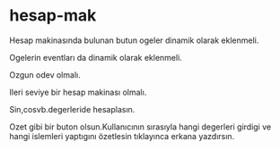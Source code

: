 # hesap-mak
Hesap makinasında bulunan butun ogeler dinamik olarak eklenmeli.
 
 Ogelerin eventları da dinamik olarak eklenmeli.
 
 Ozgun odev olmalı.
 
 Ileri seviye bir hesap makinası olmalı.
 
 Sin,cosvb.degerleride hesaplasın.
  
  Ozet gibi bir buton olsun.Kullanıcının sırasıyla hangi degerleri girdigi ve hangi islemleri yaptıgını özetlesin
 tıklayınca erkana yazdırsın.
